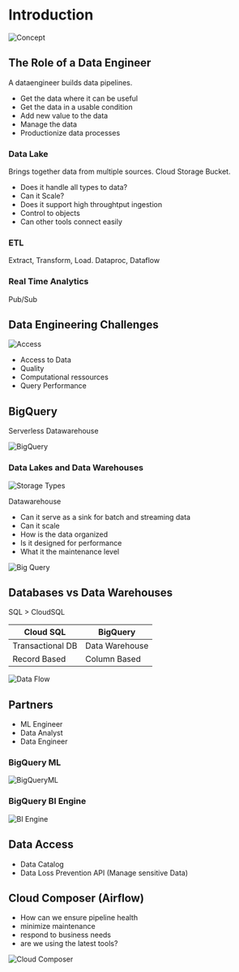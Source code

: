 # Introduction

![Concept](../../img/gcp_de_9.png)

## The Role of a Data Engineer

A dataengineer builds data pipelines.

* Get the data where it can be useful
* Get the data in a usable condition
* Add new value to the data
* Manage the data
* Productionize data processes
<a/>

### Data Lake

Brings together data from multiple sources. Cloud Storage Bucket.

* Does it handle all types to data?
* Can it Scale?
* Does it support high throughtput ingestion
* Control to objects
* Can other tools connect easily
<a/>

### ETL

Extract, Transform, Load. Dataproc, Dataflow

### Real Time Analytics

Pub/Sub

## Data Engineering Challenges

![Access](../../img/gcp_de_1.png)

* Access to Data
* Quality
* Computational ressources
* Query Performance

## BigQuery

Serverless Datawarehouse

![BigQuery](../../img/gcp_de_2.png)

### Data Lakes and Data Warehouses

![Storage Types](../../img/gcp_de_3.png)

Datawarehouse
* Can it serve as a sink for batch and streaming data
* Can it scale
* How is the data organized
* Is it designed for performance
* What it the maintenance level
<a/>

![Big Query](../../img/gcp_de_4.png)  

## Databases vs Data Warehouses

SQL > CloudSQL

|Cloud SQL|BigQuery|
|-|-|
|Transactional DB|Data Warehouse|
|Record Based|Column Based|

![Data Flow](../../img/gcp_de_5.png)

## Partners

* ML Engineer
* Data Analyst
* Data Engineer

### BigQuery ML

![BigQueryML](../../img/gcp_de_6.png)

### BigQuery BI Engine

![BI Engine](../../img/gcp_de_7.png)

## Data Access

* Data Catalog
* Data Loss Prevention API (Manage sensitive Data)

## Cloud Composer (Airflow)

* How can we ensure pipeline health
* minimize maintenance
* respond to business needs
* are we using the latest tools?

![Cloud Composer](../../img/gcp_de_8.png)

